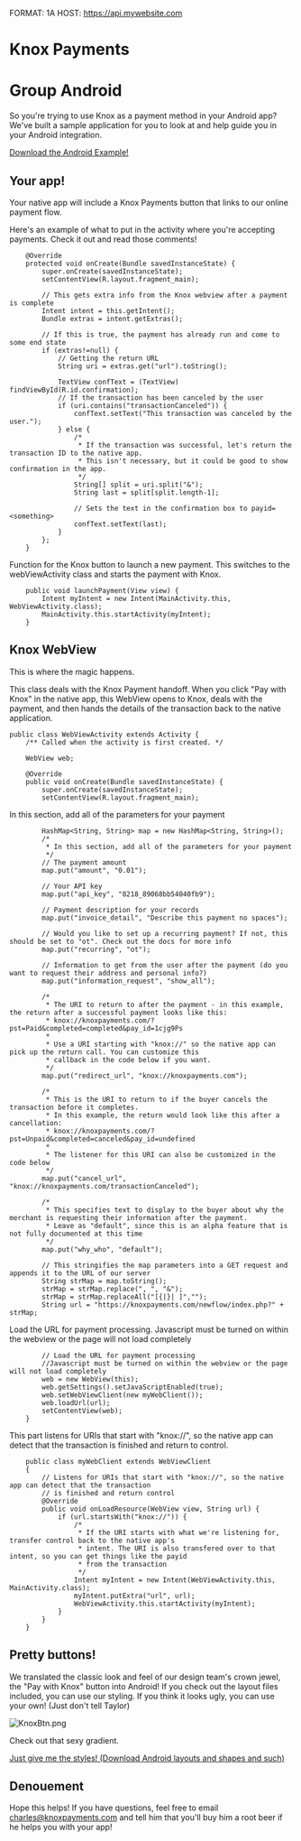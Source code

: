 FORMAT: 1A
HOST: https://api.mywebsite.com

# Knox Payments


# Group Android

So you're trying to use Knox as a payment method in your Android app? We've built a sample application for you to look at and help guide you in your Android integration.

[Download the Android Example!](http://localhost:8888/admin/docs/bin/KnoxAndroidExample.zip)

## Your app!

Your native app will include a Knox Payments button that links to our online payment flow.


Here's an example of what to put in the activity where you're accepting payments. Check it out and read those comments!
```
    @Override
    protected void onCreate(Bundle savedInstanceState) {
        super.onCreate(savedInstanceState);
        setContentView(R.layout.fragment_main);
        
        // This gets extra info from the Knox webview after a payment is complete
        Intent intent = this.getIntent();
        Bundle extras = intent.getExtras();
        
        // If this is true, the payment has already run and come to some end state
        if (extras!=null) {
        	// Getting the return URL
        	String uri = extras.get("url").toString();
        	
        	TextView confText = (TextView) findViewById(R.id.confirmation);
        	// If the transaction has been canceled by the user
        	if (uri.contains("transactionCanceled")) {
        		confText.setText("This transaction was canceled by the user.");
        	} else {
        		/* 
        		 * If the transaction was successful, let's return the transaction ID to the native app. 
        		 * This isn't necessary, but it could be good to show confirmation in the app.
        		 */
        		String[] split = uri.split("&");
                String last = split[split.length-1];
                
                // Sets the text in the confirmation box to payid=<something> 
                confText.setText(last);
        	}
        };
    }
```

Function for the Knox button to launch a new payment. This switches to the webViewActivity class and starts the payment with Knox.
```
    public void launchPayment(View view) {
    	Intent myIntent = new Intent(MainActivity.this, WebViewActivity.class);
    	MainActivity.this.startActivity(myIntent);
    }
```

## Knox WebView

This is where the magic happens.

This class deals with the Knox Payment handoff. When you click "Pay with Knox" in the native app, this WebView opens to Knox, deals with the payment, and then hands the details of the transaction back to the native application.

```
public class WebViewActivity extends Activity {
    /** Called when the activity is first created. */

    WebView web;

    @Override
    public void onCreate(Bundle savedInstanceState) {
        super.onCreate(savedInstanceState);
        setContentView(R.layout.fragment_main);
```

In this section, add all of the parameters for your payment

```
        HashMap<String, String> map = new HashMap<String, String>();
        /*
         * In this section, add all of the parameters for your payment
         */
        // The payment amount
        map.put("amount", "0.01");
        
        // Your API key
        map.put("api_key", "8218_89068bb54040fb9");
        
        // Payment description for your records
        map.put("invoice_detail", "Describe this payment no spaces");
        
        // Would you like to set up a recurring payment? If not, this should be set to "ot". Check out the docs for more info
        map.put("recurring", "ot");
        
        // Information to get from the user after the payment (do you want to request their address and personal info?)
        map.put("information_request", "show_all");
        
        /*
         * The URI to return to after the payment - in this example, the return after a successful payment looks like this:
         * knox://knoxpayments.com/?pst=Paid&completed=completed&pay_id=1cjg9Ps
         * 
         * Use a URI starting with "knox://" so the native app can pick up the return call. You can customize this
         * callback in the code below if you want.
         */
        map.put("redirect_url", "knox://knoxpayments.com");
        
        /*
         * This is the URI to return to if the buyer cancels the transaction before it completes.
         * In this example, the return would look like this after a cancellation:
         * knox://knoxpayments.com/?pst=Unpaid&completed=canceled&pay_id=undefined
         * 
         * The listener for this URI can also be customized in the code below
         */
        map.put("cancel_url", "knox://knoxpayments.com/transactionCanceled");
        
        /*
         * This specifies text to display to the buyer about why the merchant is requesting their information after the payment.
         * Leave as "default", since this is an alpha feature that is not fully documented at this time
         */
        map.put("why_who", "default");
        
        // This stringifies the map parameters into a GET request and appends it to the URL of our server 
        String strMap = map.toString();
    	strMap = strMap.replace(", ", "&");
    	strMap = strMap.replaceAll("[{|}| ]","");
    	String url = "https://knoxpayments.com/newflow/index.php?" + strMap;
```

Load the URL for payment processing. Javascript must be turned on within the webview or the page will not load completely

```
    	// Load the URL for payment processing
    	//Javascript must be turned on within the webview or the page will not load completely
        web = new WebView(this);
    	web.getSettings().setJavaScriptEnabled(true);
        web.setWebViewClient(new myWebClient());
        web.loadUrl(url);
        setContentView(web);
    }
```

This part listens for URIs that start with "knox://", so the native app can detect that the transaction is finished and return to control.

```
    public class myWebClient extends WebViewClient
    {
        // Listens for URIs that start with "knox://", so the native app can detect that the transaction 
    	// is finished and return control
        @Override
        public void onLoadResource(WebView view, String url) {
            if (url.startsWith("knox://")) {
            	/*
            	 * If the URI starts with what we're listening for, transfer control back to the native app's
            	 * intent. The URI is also transfered over to that intent, so you can get things like the payid
            	 * from the transaction
            	 */
            	Intent myIntent = new Intent(WebViewActivity.this, MainActivity.class);
                myIntent.putExtra("url", url);
                WebViewActivity.this.startActivity(myIntent);
            }
        }
    }
```

## Pretty buttons!

We translated the classic look and feel of our design team's crown jewel, the "Pay with Knox" button into Android! If you check out the layout files included, you can use our styling. If you think it looks ugly, you can use your own! (Just don't tell Taylor)

![KnoxBtn.png](http://localhost:8888/admin/docs/bin/KnoxBtn.png)

Check out that sexy gradient.

[Just give me the styles! (Download Android layouts and shapes and such)](http://localhost:8888/admin/docs/bin/KnoxStyles.zip)

## Denouement

Hope this helps! If you have questions, feel free to email charles@knoxpayments.com and tell him that you'll buy him a root beer if he helps you with your app!

